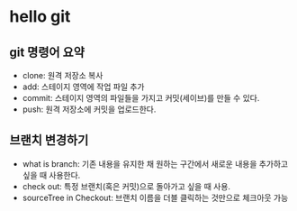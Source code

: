 # hello git

## git 명령어 요약

- clone: 원격 저장소 복사
- add: 스테이지 영역에 작업 파일 추가
- commit: 스테이지 영역의 파일들을 가지고 커밋(세이브)를 만들 수 있다.
- push: 원격 저장소에 커밋을 업로드한다.

## 브랜치 변경하기

- what is branch: 기존 내용을 유지한 채 원하는 구간에서 새로운 내용을 추가하고 싶을 때 사용한다.
- check out: 특정 브랜치(혹은 커밋)으로 돌아가고 싶을 때 사용.
- sourceTree in Checkout: 브랜치 이름을 더블 클릭하는 것만으로 체크아웃 가능
